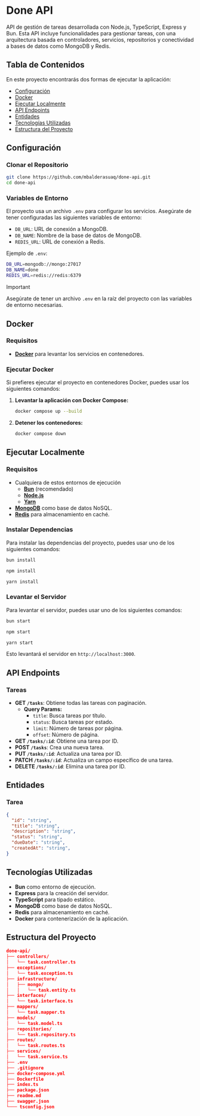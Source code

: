 # Done API

API de gestión de tareas desarrollada con Node.js, TypeScript, Express y Bun. Esta API incluye funcionalidades para gestionar tareas, con una arquitectura basada en controladores, servicios, repositorios y conectividad a bases de datos como MongoDB y Redis. 

## Tabla de Contenidos

En este proyecto encontrarás dos formas de ejecutar la aplicación:

- [Configuración](#configuración)
- [Docker](#docker)
- [Ejecutar Localmente](#ejecutar-localmente)
- [API Endpoints](#api-endpoints)
- [Entidades](#entidades)
- [Tecnologías Utilizadas](#tecnologías-utilizadas)
- [Estructura del Proyecto](#estructura-del-proyecto)

## Configuración

### Clonar el Repositorio

```bash
git clone https://github.com/mbalderasuaq/done-api.git
cd done-api
```

### Variables de Entorno

El proyecto usa un archivo `.env` para configurar los servicios. Asegúrate de tener configuradas las siguientes variables de entorno:

- `DB_URL`: URL de conexión a MongoDB.
- `DB_NAME`: Nombre de la base de datos de MongoDB.
- `REDIS_URL`: URL de conexión a Redis.

Ejemplo de `.env`:

```bash
DB_URL=mongodb://mongo:27017
DB_NAME=done
REDIS_URL=redis://redis:6379
```

>[!IMPORTANT]
> Asegúrate de tener un archivo `.env` en la raíz del proyecto con las variables de entorno necesarias.

## Docker

### Requisitos

- [**Docker**](https://www.docker.com/) para levantar los servicios en contenedores.

### Ejecutar Docker

Si prefieres ejecutar el proyecto en contenedores Docker, puedes usar los siguientes comandos:

1. **Levantar la aplicación con Docker Compose:**

   ```bash
   docker compose up --build
   ```

2. **Detener los contenedores:**

   ```bash
   docker compose down
   ```

## Ejecutar Localmente

### Requisitos

- Cualquiera de estos entornos de ejecución 
    - [**Bun**](https://bun.sh/) (recomendado)
    - [**Node.js**](https://nodejs.org/)
    - [**Yarn**](https://yarnpkg.com/)
- [**MongoDB**](https://www.mongodb.com/) como base de datos NoSQL.
- [**Redis**](https://redis.io/) para almacenamiento en caché.

### Instalar Dependencias

Para instalar las dependencias del proyecto, puedes usar uno de los siguientes comandos:

```bash
bun install
```
```bash
npm install
```
```bash
yarn install
```

### Levantar el Servidor

Para levantar el servidor, puedes usar uno de los siguientes comandos:

```bash
bun start
```
```bash
npm start
```
```bash
yarn start
```

Esto levantará el servidor en `http://localhost:3000`.

## API Endpoints

### Tareas

- **GET `/tasks`**: Obtiene todas las tareas con paginación.
    - **Query Params:**
        - `title`: Busca tareas por título.
        - `status`: Busca tareas por estado.
        - `limit`: Número de tareas por página.
        - `offset`: Número de página.
- **GET `/tasks/:id`**: Obtiene una tarea por ID.
- **POST `/tasks`**: Crea una nueva tarea.
- **PUT `/tasks/:id`**: Actualiza una tarea por ID.
- **PATCH `/tasks/:id`**: Actualiza un campo específico de una tarea.
- **DELETE `/tasks/:id`**: Elimina una tarea por ID.

## Entidades

### Tarea

```json
{
  "id": "string",
  "title": "string",
  "description": "string",
  "status": "string",
  "dueDate": "string",
  "createdAt": "string",
}
```

## Tecnologías Utilizadas

- **Bun** como entorno de ejecución.
- **Express** para la creación del servidor.
- **TypeScript** para tipado estático.
- **MongoDB** como base de datos NoSQL.
- **Redis** para almacenamiento en caché.
- **Docker** para contenerización de la aplicación.

## Estructura del Proyecto

```json
done-api/
├── controllers/
│   └── task.controller.ts
├── exceptions/
│   └── task.exception.ts
├── infrastructure/
│   ├── mongo/
│   │   └── task.entity.ts
├── interfaces/
│   └── task.interface.ts
├── mappers/
│   └── task.mapper.ts
├── models/
│   └── task.model.ts
├── repositories/
│   └── task.repository.ts
├── routes/
│   └── task.routes.ts 
├── services/
│   └── task.service.ts                        
├── .env   
├── .gitignore 
├── docker-compose.yml                       
├── Dockerfile   
├── index.ts                           
├── package.json 
├── readme.md                 
├── swagger.json                  
└─── tsconfig.json                                  
```